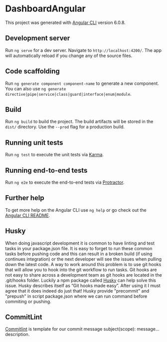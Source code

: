 # DashboardAngular

This project was generated with [Angular CLI](https://github.com/angular/angular-cli) version 6.0.8.

## Development server

Run `ng serve` for a dev server. Navigate to `http://localhost:4200/`. The app will automatically reload if you change any of the source files.

## Code scaffolding

Run `ng generate component component-name` to generate a new component. You can also use `ng generate directive|pipe|service|class|guard|interface|enum|module`.

## Build

Run `ng build` to build the project. The build artifacts will be stored in the `dist/` directory. Use the `--prod` flag for a production build.

## Running unit tests

Run `ng test` to execute the unit tests via [Karma](https://karma-runner.github.io).

## Running end-to-end tests

Run `ng e2e` to execute the end-to-end tests via [Protractor](http://www.protractortest.org/).

## Further help

To get more help on the Angular CLI use `ng help` or go check out the [Angular CLI README](https://github.com/angular/angular-cli/blob/master/README.md).

## Husky

When doing javascript development it is common to have linting and test tasks in your package.json file.
It is easy to forget to run these common tasks before pushing code and this can result in a broken build (if using continues integration) or the next developer will see the issues when pulling down the latest code.
A way to work around this problem is to use git hooks that will allow you to hook into the git workflow to run tasks. Git hooks are not easy to share across a development team as git hooks are located in the .git/hooks folder.
Luckily a npm package called [Husky](https://github.com/typicode/husky) can help solve this issue. Husky describes itself as “Git hooks made easy”. After using it I must agree that it does indeed do just that!
Husky provide "precommit" and "prepush" in script package.json where we can run command before commiting or pushing.

## CommitLint

[Commitlint](https://github.com/marionebl/commitlint) is template for our commit message subject(scope): message... description.

